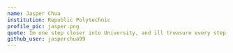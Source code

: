 ```yaml
---
name: Jasper Chua
institution: Republic Polytechnic
profile_pic: jasper.png
quote: Im one step closer into University, and ill treasure every step of my way towards my goal.
github_user: jasperchua99
---
```

